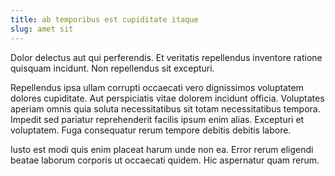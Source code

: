 ```yaml
---
title: ab temporibus est cupiditate itaque
slug: amet sit
---
```


Dolor delectus aut qui perferendis. Et veritatis repellendus inventore ratione quisquam incidunt. Non repellendus sit excepturi.

Repellendus ipsa ullam corrupti occaecati vero dignissimos voluptatem dolores cupiditate. Aut perspiciatis vitae dolorem incidunt officia. Voluptates aperiam omnis quia soluta necessitatibus sit totam necessitatibus tempora. Impedit sed pariatur reprehenderit facilis ipsum enim alias. Excepturi et voluptatem. Fuga consequatur rerum tempore debitis debitis labore.

Iusto est modi quis enim placeat harum unde non ea. Error rerum eligendi beatae laborum corporis ut occaecati quidem. Hic aspernatur quam rerum.
